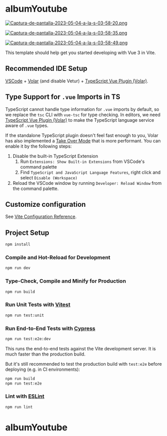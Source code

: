 

# albumYoutube


[![Captura-de-pantalla-2023-05-04-a-la-s-03-58-20.png](https://i.postimg.cc/hGKrx06B/Captura-de-pantalla-2023-05-04-a-la-s-03-58-20.png)](https://postimg.cc/4YFVRpXL)

[![Captura-de-pantalla-2023-05-04-a-la-s-03-58-35.png](https://i.postimg.cc/fTFpx1fh/Captura-de-pantalla-2023-05-04-a-la-s-03-58-35.png)](https://postimg.cc/2VQ0YctH)

[![Captura-de-pantalla-2023-05-04-a-la-s-03-58-49.png](https://i.postimg.cc/L5DQYb4G/Captura-de-pantalla-2023-05-04-a-la-s-03-58-49.png)](https://postimg.cc/QKBJvSTq)

This template should help get you started developing with Vue 3 in Vite.

## Recommended IDE Setup

[VSCode](https://code.visualstudio.com/) + [Volar](https://marketplace.visualstudio.com/items?itemName=Vue.volar) (and disable Vetur) + [TypeScript Vue Plugin (Volar)](https://marketplace.visualstudio.com/items?itemName=Vue.vscode-typescript-vue-plugin).

## Type Support for `.vue` Imports in TS

TypeScript cannot handle type information for `.vue` imports by default, so we replace the `tsc` CLI with `vue-tsc` for type checking. In editors, we need [TypeScript Vue Plugin (Volar)](https://marketplace.visualstudio.com/items?itemName=Vue.vscode-typescript-vue-plugin) to make the TypeScript language service aware of `.vue` types.

If the standalone TypeScript plugin doesn't feel fast enough to you, Volar has also implemented a [Take Over Mode](https://github.com/johnsoncodehk/volar/discussions/471#discussioncomment-1361669) that is more performant. You can enable it by the following steps:

1. Disable the built-in TypeScript Extension
    1) Run `Extensions: Show Built-in Extensions` from VSCode's command palette
    2) Find `TypeScript and JavaScript Language Features`, right click and select `Disable (Workspace)`
2. Reload the VSCode window by running `Developer: Reload Window` from the command palette.

## Customize configuration

See [Vite Configuration Reference](https://vitejs.dev/config/).

## Project Setup

```sh
npm install
```

### Compile and Hot-Reload for Development

```sh
npm run dev
```

### Type-Check, Compile and Minify for Production

```sh
npm run build
```

### Run Unit Tests with [Vitest](https://vitest.dev/)

```sh
npm run test:unit
```

### Run End-to-End Tests with [Cypress](https://www.cypress.io/)

```sh
npm run test:e2e:dev
```

This runs the end-to-end tests against the Vite development server.
It is much faster than the production build.

But it's still recommended to test the production build with `test:e2e` before deploying (e.g. in CI environments):

```sh
npm run build
npm run test:e2e
```

### Lint with [ESLint](https://eslint.org/)

```sh
npm run lint
```
# albumYoutube

